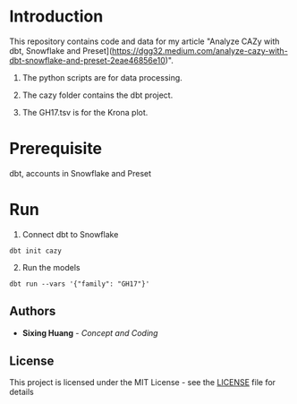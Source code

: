 

# Introduction

  

  

This repository contains code and data for my article "Analyze CAZy with dbt, Snowflake and Preset](https://dgg32.medium.com/analyze-cazy-with-dbt-snowflake-and-preset-2eae46856e10)".

1. The python scripts are for data processing.

  

2. The cazy folder contains the dbt project.

  
3. The GH17.tsv is for the Krona plot. 

# Prerequisite

dbt, accounts in Snowflake and Preset
  

# Run

  
  
1. Connect dbt to Snowflake
```console
dbt init cazy
```
 
2. Run the models
```console
dbt run --vars '{"family": "GH17"}'
```


## Authors

  

*  **Sixing Huang** - *Concept and Coding*

  

## License

  

This project is licensed under the MIT License - see the [LICENSE](LICENSE) file for details
